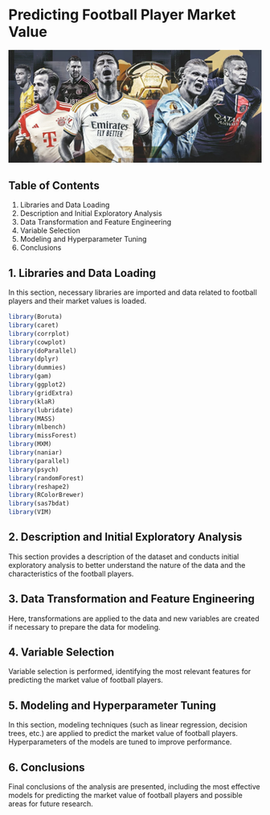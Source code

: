 # Predicting Football Player Market Value

![Texto alternativo](TOP_2024.jpg)

## Table of Contents

1. Libraries and Data Loading
2. Description and Initial Exploratory Analysis
3. Data Transformation and Feature Engineering
4. Variable Selection
5. Modeling and Hyperparameter Tuning
6. Conclusions

## 1. Libraries and Data Loading

In this section, necessary libraries are imported and data related to football players and their market values is loaded.
```R
library(Boruta)
library(caret)
library(corrplot)
library(cowplot)
library(doParallel)
library(dplyr)
library(dummies) 
library(gam)
library(ggplot2)
library(gridExtra)
library(klaR)
library(lubridate)
library(MASS)
library(mlbench)
library(missForest)
library(MXM)
library(naniar)
library(parallel)
library(psych)
library(randomForest)
library(reshape2)
library(RColorBrewer)
library(sas7bdat)
library(VIM)
```
## 2. Description and Initial Exploratory Analysis

This section provides a description of the dataset and conducts initial exploratory analysis to better understand the nature of the data and the characteristics of the football players.

## 3. Data Transformation and Feature Engineering

Here, transformations are applied to the data and new variables are created if necessary to prepare the data for modeling.

## 4. Variable Selection

Variable selection is performed, identifying the most relevant features for predicting the market value of football players.

## 5. Modeling and Hyperparameter Tuning

In this section, modeling techniques (such as linear regression, decision trees, etc.) are applied to predict the market value of football players. Hyperparameters of the models are tuned to improve performance.

## 6. Conclusions

Final conclusions of the analysis are presented, including the most effective models for predicting the market value of football players and possible areas for future research.
